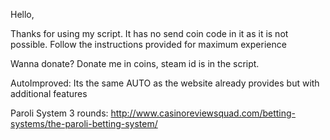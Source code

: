 Hello,

Thanks for using my script. It has no send coin code in it as it is not possible.
Follow the instructions provided for maximum experience

Wanna donate? Donate me in coins, steam id is in the script.

AutoImproved:
  Its the same AUTO as the website already provides but with additional features

Paroli System 3 rounds:
  http://www.casinoreviewsquad.com/betting-systems/the-paroli-betting-system/
